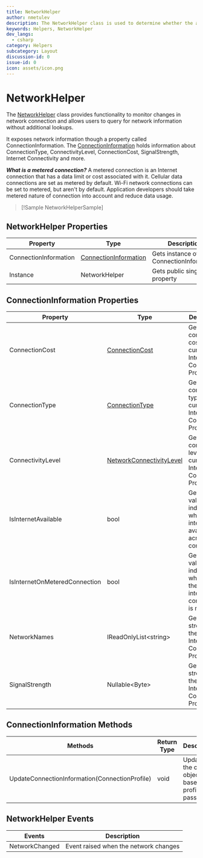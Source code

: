 ```yaml
---
title: NetworkHelper
author: nmetulev
description: The NetworkHelper class is used to determine whether the app has Internet, and if it is on a metered Internet connection.
keywords: Helpers, NetworkHelper
dev_langs:
  - csharp
category: Helpers
subcategory: Layout
discussion-id: 0
issue-id: 0
icon: assets/icon.png
---
```


# NetworkHelper

The [NetworkHelper](/dotnet/api/microsoft.toolkit.uwp.connectivity.networkhelper) class provides functionality to monitor changes in network connection and allows users to query for network information without additional lookups.

It exposes network information though a property called ConnectionInformation. The [ConnectionInformation](/dotnet/api/microsoft.toolkit.uwp.connectivity.connectioninformation) holds information about ConnectionType, ConnectivityLevel, ConnectionCost, SignalStrength, Internet Connectivity and more.

**_What is a metered connection?_**
A metered connection is an Internet connection that has a data limit or cost associated with it. Cellular data connections are set as metered by default. Wi-Fi network connections can be set to metered, but aren't by default. Application developers should take metered nature of connection into account and reduce data usage.

> [!Sample NetworkHelperSample]


## NetworkHelper Properties

| Property | Type | Description |
| -- | -- | -- |
| ConnectionInformation | [ConnectionInformation](/dotnet/api/microsoft.toolkit.uwp.connectivity.connectioninformation) | Gets instance of ConnectionInformation |
| Instance | NetworkHelper | Gets public singleton property |


## ConnectionInformation Properties

| Property | Type | Description |
| -- | -- | -- |
|        ConnectionCost         |           [ConnectionCost](/uwp/api/Windows.Networking.Connectivity.ConnectionCost)           |       Gets connection cost for the current Internet Connection Profile        |
|        ConnectionType         |       [ConnectionType](/dotnet/api/microsoft.toolkit.uwp.connectivity.connectiontype)        |       Gets connection type for the current Internet Connection Profile        |
|       ConnectivityLevel       | [NetworkConnectivityLevel](/uwp/api/Windows.Networking.Connectivity.NetworkConnectivityLevel) |      Gets connectivity level for the current Internet Connection Profile      |
|      IsInternetAvailable      |                                                          bool                                                           | Gets a value indicating whether internet is available across all connections  |
| IsInternetOnMeteredConnection |                                                          bool                                                           | Gets a value indicating whether if the current internet connection is metered |
|         NetworkNames          |                                                  IReadOnlyList\<string>                                                  |       Gets signal strength for the current Internet Connection Profile        |
|        SignalStrength         |                                                     Nullable\<Byte>                                                      |       Gets signal strength for the current Internet Connection Profile        |


## ConnectionInformation Methods

| Methods | Return Type | Description |
| -- | -- | -- |
| UpdateConnectionInformation(ConnectionProfile) | void | Updates the current object based on profile passed |


## NetworkHelper Events

| Events | Description |
| -- | -- |
| NetworkChanged | Event raised when the network changes |
